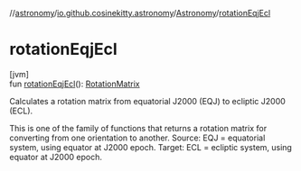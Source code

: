 //[astronomy](../../../index.md)/[io.github.cosinekitty.astronomy](../index.md)/[Astronomy](index.md)/[rotationEqjEcl](rotation-eqj-ecl.md)

# rotationEqjEcl

[jvm]\
fun [rotationEqjEcl](rotation-eqj-ecl.md)(): [RotationMatrix](../-rotation-matrix/index.md)

Calculates a rotation matrix from equatorial J2000 (EQJ) to ecliptic J2000 (ECL).

This is one of the family of functions that returns a rotation matrix for converting from one orientation to another. Source: EQJ = equatorial system, using equator at J2000 epoch. Target: ECL = ecliptic system, using equator at J2000 epoch.
